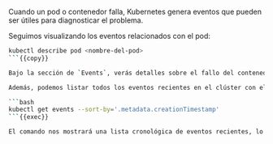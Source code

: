 Cuando un pod o contenedor falla, Kubernetes genera eventos que pueden ser útiles para diagnosticar el problema.

Seguimos visualizando los eventos relacionados con el pod:

```bash
kubectl describe pod <nombre-del-pod>
```{{copy}}

Bajo la sección de `Events`, verás detalles sobre el fallo del contenedor. Deberías encontrar mensajes como `Back-off restarting failed container` o `Error` que indican que el contenedor ha estado fallando y Kubernetes está tratando de reiniciarlo repetidamente.

Además, podemos listar todos los eventos recientes en el clúster con el siguiente comando:

```bash
kubectl get events --sort-by='.metadata.creationTimestamp'
```{{exec}}

El comando nos mostrará una lista cronológica de eventos recientes, lo que nos ayudará a identificar cuándo comenzó el fallo y cómo Kubernetes lo ha manejado.